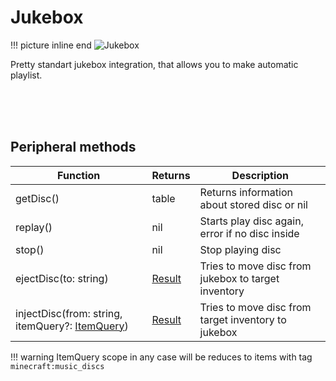 # Jukebox
!!! picture inline end
    ![Jukebox](jukebox.png)

Pretty standart jukebox integration, that allows you to make automatic playlist.

<br class="clearBoth" />
<br class="clearBoth" />
<br class="clearBoth" />

## Peripheral methods

| Function                               | Returns | Description                                                        |
|----------------------------------------|---------|--------------------------------------------------------------------|
| getDisc()                              | table   | Returns information about stored disc or nil                       |
| replay()                               | nil     | Starts play disc again, error if no disc inside                    |
| stop()                                 | nil     | Stop playing disc                                                  |
| ejectDisc(to: string)                  | [Result](introduction.md#result)  | Tries to move disc from jukebox to target inventory                |
| injectDisc(from: string, itemQuery?: [ItemQuery](introduction.md#itemquery)) | [Result](introduction.md#result)  | Tries to move disc from target inventory to jukebox |

!!! warning
    ItemQuery scope in any case will be reduces to items with tag `minecraft:music_discs`
